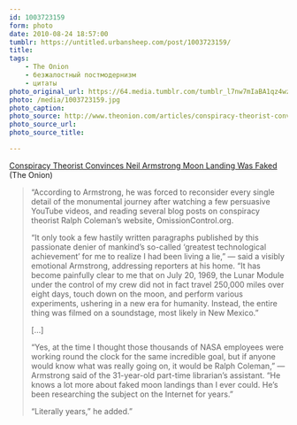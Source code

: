 ```yaml
---
id: 1003723159
form: photo
date: 2010-08-24 18:57:00
tumblr: https://untitled.urbansheep.com/post/1003723159/
title:
tags:
    - The Onion
    - безжалостный постмодернизм
    - цитаты
photo_original_url: https://64.media.tumblr.com/tumblr_l7nw7mIaBA1qz4wzio1_640.jpg
photo: /media/1003723159.jpg
photo_caption: 
photo_source: http://www.theonion.com/articles/conspiracy-theorist-convinces-neil-armstrong-moon,2796/
photo_source_url:
photo_source_title:

---
```


<p><a href="http://www.theonion.com/articles/conspiracy-theorist-convinces-neil-armstrong-moon,2796/">Conspiracy Theorist Convinces Neil Armstrong Moon Landing Was Faked</a> (The Onion)</p>

<blockquote><p>“According to Armstrong, he was forced to reconsider every single detail of the monumental journey after watching a few persuasive YouTube videos, and reading several blog posts on conspiracy theorist Ralph Coleman’s website, OmissionControl.org.</p>

<p>“It only took a few hastily written paragraphs published by this passionate denier of mankind’s so-called ‘greatest technological achievement’ for me to realize I had been living a lie,” — said a visibly emotional Armstrong, addressing reporters at his home. “It has become painfully clear to me that on July 20, 1969, the Lunar Module under the control of my crew did not in fact travel 250,000 miles over eight days, touch down on the moon, and perform various experiments, ushering in a new era for humanity. Instead, the entire thing was filmed on a soundstage, most likely in New Mexico.”</p>

<p>[…]</p>

<p>“Yes, at the time I thought those thousands of NASA employees were working round the clock for the same incredible goal, but if anyone would know what was really going on, it would be Ralph Coleman,” — Armstrong said of the 31-year-old part-time librarian’s assistant. “He knows a lot more about faked moon landings than I ever could. He’s been researching the subject on the Internet for years.”</p>

<p>“Literally years,” he added.”</p>
</blockquote>
